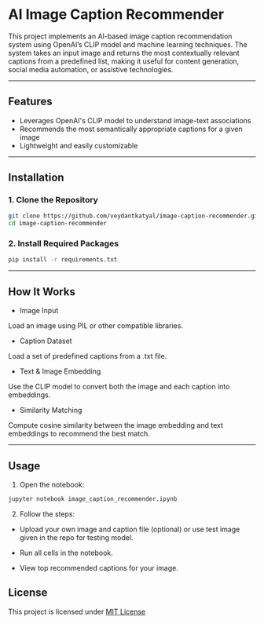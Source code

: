 # AI Image Caption Recommender

This project implements an AI-based image caption recommendation system using OpenAI’s CLIP model and machine learning techniques. The system takes an input image and returns the most contextually relevant captions from a predefined list, making it useful for content generation, social media automation, or assistive technologies.

---

## Features

- Leverages OpenAI's CLIP model to understand image-text associations
- Recommends the most semantically appropriate captions for a given image
- Lightweight and easily customizable

---


## Installation

### 1. Clone the Repository
```bash
git clone https://github.com/veydantkatyal/image-caption-recommender.git
cd image-caption-recommender
```

### 2. Install Required Packages
```bash
pip install -r requirements.txt
```

---


## How It Works
- Image Input

Load an image using PIL or other compatible libraries.

- Caption Dataset

Load a set of predefined captions from a .txt file.

- Text & Image Embedding

Use the CLIP model to convert both the image and each caption into embeddings.

- Similarity Matching

Compute cosine similarity between the image embedding and text embeddings to recommend the best match.

---

## Usage

1. Open the notebook:
```bash
jupyter notebook image_caption_recommender.ipynb
```

2. Follow the steps:

- Upload your own image and caption file (optional) or use test image given in the repo for testing model.

- Run all cells in the notebook.

- View top recommended captions for your image.

## License

This project is licensed under [MIT License](https://github.com/veydantkatyal/image-caption-recommender/blob/main/LICENSE)
